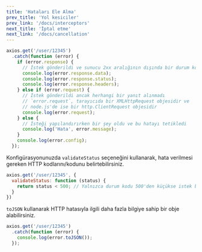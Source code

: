 ```yaml
---
title: 'Hataları Ele Alma'
prev_title: 'Yol kesiciler'
prev_link: '/docs/interceptors'
next_title: 'İptal etme'
next_link: '/docs/cancellation'
---
```


```js
axios.get('/user/12345')
  .catch(function (error) {
    if (error.response) {
      // İstek gönderildi ve sunucu 2xx aralığının dışında bir durum koduyla yanıt verdi
      console.log(error.response.data);
      console.log(error.response.status);
      console.log(error.response.headers);
    } else if (error.request) {
      // İstek gönderildi ancak herhangi bir yanıt alınmadı
      // `error.request`, tarayıcıda bir XMLHttpRequest objesidir ve
      // node.js'de ise bir http.ClientRequest objesidir
      console.log(error.request);
    } else {
      // İsteği yapılandırırken bir şey oldu ve bu hatayı tetikledi
      console.log('Hata', error.message);
    }
    console.log(error.config);
  });
```

Konfigürasyonunuzda `validateStatus` seçeneğini kullanarak, hata verilmesi gereken HTTP kodlarını/kodunu belirtebilirsiniz.

```js
axios.get('/user/12345', {
  validateStatus: function (status) {
    return status < 500; // Yalnızca durum kodu 500'den küçükse istek başarılı sayılır (Promise çözümlenir)
  }
})
```

`toJSON` kullanarak HTTP hatasıyla ilgili daha fazla bilgiye sahip bir obje alabilirsiniz.

```js
axios.get('/user/12345')
  .catch(function (error) {
    console.log(error.toJSON());
  });
```
